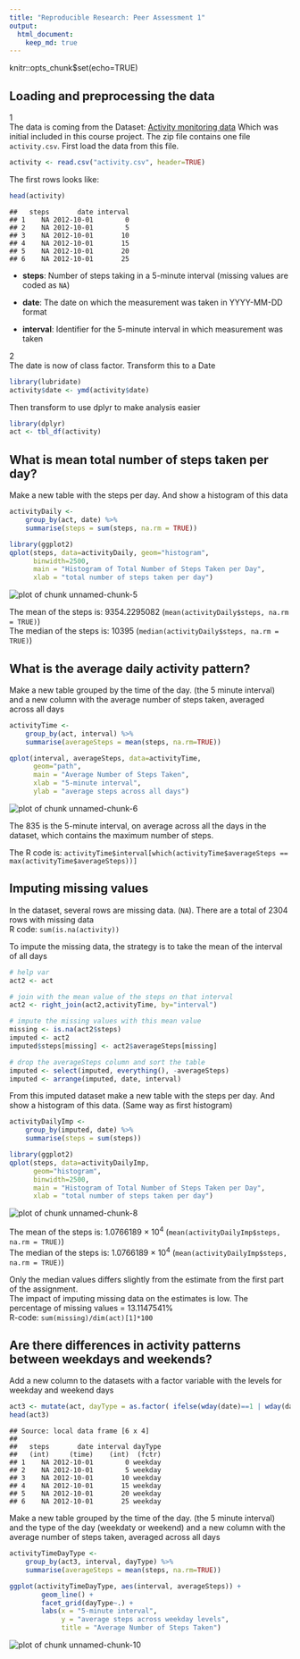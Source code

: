 ```yaml
---
title: "Reproducible Research: Peer Assessment 1"
output: 
  html_document:
    keep_md: true
---
```

knitr::opts_chunk$set(echo=TRUE)

## Loading and preprocessing the data
1  
The data is coming from the Dataset: [Activity monitoring data](https://d396qusza40orc.cloudfront.net/repdata%2Fdata%2Factivity.zip)
Which was initial included in this course project.
The zip file contains one file  `activity.csv`. First load the data from this 
file.


```r
activity <- read.csv("activity.csv", header=TRUE)
```

The first rows looks like:

```r
head(activity)
```

```
##   steps       date interval
## 1    NA 2012-10-01        0
## 2    NA 2012-10-01        5
## 3    NA 2012-10-01       10
## 4    NA 2012-10-01       15
## 5    NA 2012-10-01       20
## 6    NA 2012-10-01       25
```

* **steps**: Number of steps taking in a 5-minute interval (missing
    values are coded as `NA`)

* **date**: The date on which the measurement was taken in YYYY-MM-DD
    format

* **interval**: Identifier for the 5-minute interval in which
    measurement was taken

2  
The date is now of class factor. Transform this to a Date


```r
library(lubridate)
activity$date <- ymd(activity$date)
```

Then transform to use dplyr to make analysis easier


```r
library(dplyr)
act <- tbl_df(activity)
```

## What is mean total number of steps taken per day?

Make a new table with the steps per day.
And show a histogram of this data


```r
activityDaily <- 
    group_by(act, date) %>%
    summarise(steps = sum(steps, na.rm = TRUE))

library(ggplot2)
qplot(steps, data=activityDaily, geom="histogram", 
      binwidth=2500,
      main = "Histogram of Total Number of Steps Taken per Day", 
      xlab = "total number of steps taken per day")
```

![plot of chunk unnamed-chunk-5](figure/unnamed-chunk-5-1.png) 

The mean of the steps is: 9354.2295082  (`mean(activityDaily$steps, na.rm = TRUE)`)  
The median of the steps is: 10395 (`median(activityDaily$steps, na.rm = TRUE)`)  


## What is the average daily activity pattern?

Make a new table grouped by the time of the day. (the 5 minute interval) 
and a new column with the average number of steps taken, averaged across all days


```r
activityTime <-
    group_by(act, interval) %>%
    summarise(averageSteps = mean(steps, na.rm=TRUE))

qplot(interval, averageSteps, data=activityTime, 
      geom="path",
      main = "Average Number of Steps Taken", 
      xlab = "5-minute interval", 
      ylab = "average steps across all days")
```

![plot of chunk unnamed-chunk-6](figure/unnamed-chunk-6-1.png) 

The 835
is the 5-minute interval, on average across all the days in the dataset, which contains the maximum number of steps.  

The R code is: 
`activityTime$interval[which(activityTime$averageSteps == max(activityTime$averageSteps))]`

## Imputing missing values

In the dataset, several rows are missing data. (`NA`). 
There are a total of 2304 rows with missing data  
R code: `sum(is.na(activity))`

To impute the missing data, the strategy is to take the mean of the interval of all days


```r
# help var
act2 <- act

# join with the mean value of the steps on that interval
act2 <- right_join(act2,activityTime, by="interval")

# impute the missing values with this mean value
missing <- is.na(act2$steps)
imputed <- act2
imputed$steps[missing] <- act2$averageSteps[missing]

# drop the averageSteps column and sort the table
imputed <- select(imputed, everything(), -averageSteps)
imputed <- arrange(imputed, date, interval)
```

From this imputed dataset make a new table with the steps per day. 
And show a histogram of this data. (Same way as first histogram)


```r
activityDailyImp <- 
    group_by(imputed, date) %>%
    summarise(steps = sum(steps))

library(ggplot2)
qplot(steps, data=activityDailyImp, 
      geom="histogram", 
      binwidth=2500,
      main = "Histogram of Total Number of Steps Taken per Day", 
      xlab = "total number of steps taken per day")
```

![plot of chunk unnamed-chunk-8](figure/unnamed-chunk-8-1.png) 

The mean of the steps is: 1.0766189 &times; 10<sup>4</sup>  (`mean(activityDailyImp$steps, na.rm = TRUE)`)  
The median of the steps is: 1.0766189 &times; 10<sup>4</sup>  (`mean(activityDailyImp$steps, na.rm = TRUE)`)  

Only the median values differs slightly from the estimate from the first part of the assignment.  
The impact of imputing missing data on the estimates is low. 
The percentage of missing values = 13.1147541%  
R-code: `sum(missing)/dim(act)[1]*100`


## Are there differences in activity patterns between weekdays and weekends?

Add a new column to the datasets with a factor variable with the levels for weekday and weekend days


```r
act3 <- mutate(act, dayType = as.factor( ifelse(wday(date)==1 | wday(date)==7,"weekend","weekday")) )
head(act3)
```

```
## Source: local data frame [6 x 4]
## 
##   steps       date interval dayType
##   (int)     (time)    (int)  (fctr)
## 1    NA 2012-10-01        0 weekday
## 2    NA 2012-10-01        5 weekday
## 3    NA 2012-10-01       10 weekday
## 4    NA 2012-10-01       15 weekday
## 5    NA 2012-10-01       20 weekday
## 6    NA 2012-10-01       25 weekday
```

Make a new table grouped by the time of the day. (the 5 minute interval) and the type of the day (weekdaty or weekend)
and a new column with the average number of steps taken, averaged across all days


```r
activityTimeDayType <-
    group_by(act3, interval, dayType) %>%
    summarise(averageSteps = mean(steps, na.rm=TRUE))

ggplot(activityTimeDayType, aes(interval, averageSteps)) +
        geom_line() +
        facet_grid(dayType~.) +
        labs(x = "5-minute interval", 
             y = "average steps across weekday levels", 
             title = "Average Number of Steps Taken")
```

![plot of chunk unnamed-chunk-10](figure/unnamed-chunk-10-1.png) 
